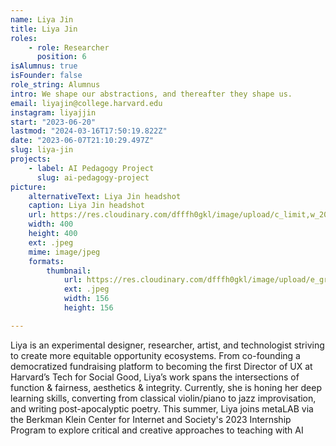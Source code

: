```yaml
---
name: Liya Jin
title: Liya Jin
roles:
    - role: Researcher
      position: 6
isAlumnus: true
isFounder: false
role_string: Alumnus
intro: We shape our abstractions, and thereafter they shape us.
email: liyajin@college.harvard.edu
instagram: liyajjin
start: "2023-06-20"
lastmod: "2024-03-16T17:50:19.822Z"
date: "2023-06-07T21:10:29.497Z"
slug: liya-jin
projects:
    - label: AI Pedagogy Project
      slug: ai-pedagogy-project
picture:
    alternativeText: Liya Jin headshot
    caption: Liya Jin headshot
    url: https://res.cloudinary.com/dfffh0gkl/image/upload/c_limit,w_2000,h_2000/e_grayscale/v1686172204/linkedin_2021_Liya_Jin_6e057bcaa3.jpg
    width: 400
    height: 400
    ext: .jpeg
    mime: image/jpeg
    formats:
        thumbnail:
            url: https://res.cloudinary.com/dfffh0gkl/image/upload/e_grayscale/v1686172204/thumbnail_linkedin_2021_Liya_Jin_6e057bcaa3.jpg
            ext: .jpeg
            width: 156
            height: 156

---
```

Liya is an experimental designer, researcher, artist, and technologist striving to create more equitable opportunity ecosystems. From co-founding a democratized fundraising platform to becoming the first Director of UX at Harvard’s Tech for Social Good, Liya’s work spans the intersections of function & fairness, aesthetics & integrity. Currently, she is honing her deep learning skills, converting from classical violin/piano to jazz improvisation, and writing post-apocalyptic poetry. This summer, Liya joins metaLAB via the Berkman Klein Center for Internet and Society's 2023 Internship Program to explore critical and creative approaches to teaching with AI
